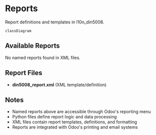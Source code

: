 # Reports

Report definitions and templates in l10n_din5008.

```mermaid
classDiagram
```

## Available Reports

No named reports found in XML files.


## Report Files

- **din5008_report.xml** (XML template/definition)

## Notes
- Named reports above are accessible through Odoo's reporting menu
- Python files define report logic and data processing
- XML files contain report templates, definitions, and formatting
- Reports are integrated with Odoo's printing and email systems
